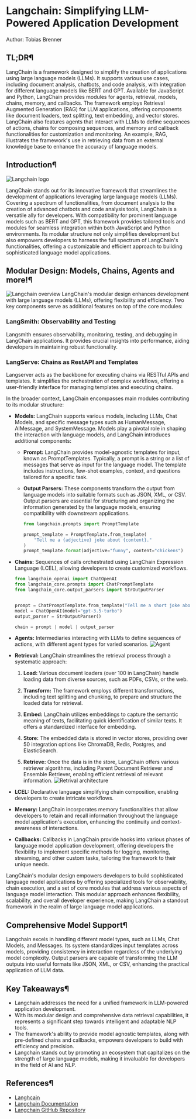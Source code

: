 # Langchain: Simplifying LLM-Powered Application Development
Author: Tobias Brenner

## TL;DR¶

LangChain is a framework designed to simplify the creation of applications using large language models (LLMs). It supports various use cases, including document analysis, chatbots, and code analysis, with integration for different language models like BERT and GPT. Available for JavaScript and Python, LangChain provides modules for agents, retrieval, models, chains, memory, and callbacks. The framework employs Retrieval Augmented Generation (RAG) for LLM applications, offering components like document loaders, text splitting, text embedding, and vector stores. LangChain also features agents that interact with LLMs to define sequences of actions, chains for composing sequences, and memory and callback functionalities for customization and monitoring. An example, RAG, illustrates the framework's use in retrieving data from an external knowledge base to enhance the accuracy of language models.



## Introduction¶

![Langchain logo](https://miro.medium.com/v2/resize:fit:720/format:webp/1*-PlFCd_VBcALKReO3ZaOEg.png)

LangChain stands out for its innovative framework that streamlines the development of applications leveraging large language models (LLMs). Covering a spectrum of functionalities, from document analysis to the creation of advanced chatbots and code analysis tools, LangChain is a versatile ally for developers. With compatibility for prominent language models such as BERT and GPT, this framework provides tailored tools and modules for seamless integration within both JavaScript and Python environments. Its modular structure not only simplifies development but also empowers developers to harness the full spectrum of LangChain's functionalities, offering a customizable and efficient approach to building sophisticated language model applications.


## Modular Design: Models, Chains, Agents and more!¶
![Langchain overview](https://python.langchain.com/assets/images/langchain_stack-f21828069f74484521f38199910007c1.svg)
LangChain's modular design enhances development with large language models (LLMs), offering flexibility and efficiency. Two key components serve as additional features on top of the core modules:

### LangSmith: Observability and Testing

Langsmith ensures observability, monitoring, testing, and debugging in LangChain applications. It provides crucial insights into performance, aiding developers in maintaining robust functionality.

### LangServe: Chains as RestAPI and Templates

Langserver acts as the backbone for executing chains via RESTful APIs and templates. It simplifies the orchestration of complex workflows, offering a user-friendly interface for managing templates and executing chains.

In the broader context, LangChain encompasses main modules contributing to its modular structure:

- **Models:** LangChain supports various models, including LLMs, Chat Models, and specific message types such as HumanMessage, AIMessage, and SystemMessage. Models play a pivotal role in shaping the interaction with language models, and LangChain introduces additional components:

  - **Prompt:** LangChain provides model-agnostic templates for input, known as PromptTemplates. Typically, a prompt is a string or a list of messages that serve as input for the language model. The template includes instructions, few-shot examples, context, and questions tailored for a specific task.

  - **Output Parsers:** These components transform the output from language models into suitable formats such as JSON, XML, or CSV. Output parsers are essential for structuring and organizing the information generated by the language models, ensuring compatibility with downstream applications.

    ````py
    from langchain.prompts import PromptTemplate

    prompt_template = PromptTemplate.from_template(
        "Tell me a {adjective} joke about {content}."
    )
    prompt_template.format(adjective="funny", content="chickens")
    ````
  
- **Chains:** Sequences of calls orchestrated using LangChain Expression Language (LCEL), allowing developers to create customized workflows.

    ````py
    from langchain_openai import ChatOpenAI
    from langchain_core.prompts import ChatPromptTemplate
    from langchain_core.output_parsers import StrOutputParser


    prompt = ChatPromptTemplate.from_template("Tell me a short joke about {topic}")
    model = ChatOpenAI(model="gpt-3.5-turbo")
    output_parser = StrOutputParser()

    chain = prompt | model | output_parser
    ````

- **Agents:** Intermediaries interacting with LLMs to define sequences of actions, with different agent types for varied scenarios.
![Agent](https://miro.medium.com/v2/resize:fit:1400/1*ofqsoBKikZfSvja7WcZz3g.png)

- **Retrieval:** LangChain streamlines the retrieval process through a systematic approach:

  1. **Load:** Various document loaders (over 100 in LangChain) handle loading data from diverse sources, such as PDFs, CSVs, or the web.

  2. **Transform:** The framework employs different transformations, including text splitting and chunking, to prepare and structure the loaded data for retrieval.

  3. **Embed:** LangChain utilizes embeddings to capture the semantic meaning of texts, facilitating quick identification of similar texts. It offers a standardized interface for embedding.

  4. **Store:** The embedded data is stored in vector stores, providing over 50 integration options like ChromaDB, Redis, Postgres, and ElasticSearch.

  5. **Retrieve:** Once the data is in the store, LangChain offers various retriever algorithms, including Parent Document Retriever and Ensemble Retriever, enabling efficient retrieval of relevant information.
![Retrival architecture](https://python.langchain.com/assets/images/data_connection-95ff2033a8faa5f3ba41376c0f6dd32a.jpg)

- **LCEL:** Declarative language simplifying chain composition, enabling developers to create intricate workflows.

- **Memory:** LangChain incorporates memory functionalities that allow developers to retain and recall information throughout the language model application's execution, enhancing the continuity and context-awareness of interactions.

- **Callbacks:** Callbacks in LangChain provide hooks into various phases of language model application development, offering developers the flexibility to implement specific methods for logging, monitoring, streaming, and other custom tasks, tailoring the framework to their unique needs.


LangChain's modular design empowers developers to build sophisticated language model applications by offering specialized tools for observability, chain execution, and a set of core modules that address various aspects of language model interaction. This modular approach enhances flexibility, scalability, and overall developer experience, making LangChain a standout framework in the realm of large language model applications.


## Comprehensive Model Support¶
Langchain excels in handling different model types, such as LLMs, Chat Models, and Messages. Its system standardizes input templates across models, providing consistency in interaction regardless of the underlying model complexity. Output parsers are capable of transforming the LLM outputs into useful formats like JSON, XML, or CSV, enhancing the practical application of LLM data.

## Key Takeaways¶
- Langchain addresses the need for a unified framework in LLM-powered application development.
- With its modular design and comprehensive data retrieval capabilities, it represents a significant step towards intelligent and adaptable NLP tools.
- The framework's ability to provide model agnostic templates, along with pre-defined chains and callbacks, empowers developers to build with efficiency and precision.
- Langchain stands out by promoting an ecosystem that capitalizes on the strength of large language models, making it invaluable for developers in the field of AI and NLP.

## References¶
- [Langhcain](https://www.langchain.com/)
- [Langchain Documentation](https://python.langchain.com/docs/get_started/introduction)
- [Langchain GitHub Repository](https://github.com/langchain-ai/langchain)

